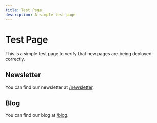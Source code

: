 ```yaml
---
title: Test Page
description: A simple test page
---
```


# Test Page

This is a simple test page to verify that new pages are being deployed correctly.

## Newsletter

You can find our newsletter at [/newsletter](/newsletter).

## Blog

You can find our blog at [/blog](/blog).
